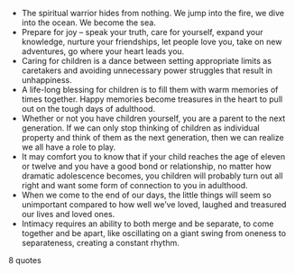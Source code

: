  - The spiritual warrior hides from nothing. We jump into the fire, we dive into the ocean. We become the sea.
 - Prepare for joy – speak your truth, care for yourself, expand your knowledge, nurture your friendships, let people love you, take on new adventures, go where your heart leads you.
 - Caring for children is a dance between setting appropriate limits as caretakers and avoiding unnecessary power struggles that result in unhappiness.
 - A life-long blessing for children is to fill them with warm memories of times together. Happy memories become treasures in the heart to pull out on the tough days of adulthood.
 - Whether or not you have children yourself, you are a parent to the next generation. If we can only stop thinking of children as individual property and think of them as the next generation, then we can realize we all have a role to play.
 - It may comfort you to know that if your child reaches the age of eleven or twelve and you have a good bond or relationship, no matter how dramatic adolescence becomes, you children will probably turn out all right and want some form of connection to you in adulthood.
 - When we come to the end of our days, the little things will seem so unimportant compared to how well we’ve loved, laughed and treasured our lives and loved ones.
 - Intimacy requires an ability to both merge and be separate, to come together and be apart, like oscillating on a giant swing from oneness to separateness, creating a constant rhythm.

8 quotes